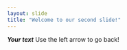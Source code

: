 ```yaml
---
layout: slide
title: "Welcome to our second slide!"
---
```

__*Your text*__
Use the left arrow to go back!
